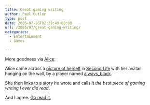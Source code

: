 ```yaml
---
title: Great gaming writing
author: Paul Cutler
type: post
date: 2005-07-26T02:39:49+00:00
url: /2005/07/great-gaming-writing/
categories:
  - Entertainment
  - Games

---
```

More goodness via [Alice][1]:

Alice came across a [picture of herself][2] in [Second Life][3] with her avatar hanging on the wall, by a player named [always_black][4].

She then links to a story he wrote and calls it _the best piece of gaming writing I ever did read_.

And I agree. [Go read it.][5]

 [1]: http://crystaltips.typepad.com/wonderland/
 [2]: http://crystaltips.typepad.com/photos/uncategorized/blacklibrary1.jpg
 [3]: http://www.secondlife.com
 [4]: http://www.alwaysblack.com/index.html
 [5]: http://www.alwaysblack.com/blackbox/bownigger.html